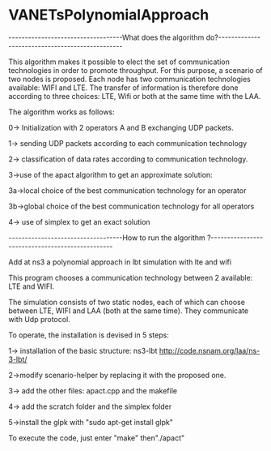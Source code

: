 # VANETsPolynomialApproach
-----------------------------------What does the algorithm do?------------------------------------------------

This algorithm makes it possible to elect the set of communication technologies in order to promote throughput. For this purpose, a scenario of two nodes is proposed. Each node has two communication technologies available: WIFI and LTE. The transfer of information is therefore done according to three choices: LTE, Wifi or both at the same time with the LAA. 

The algorithm works as follows:

0-> Initialization with 2 operators A and B exchanging UDP packets.

1-> sending UDP packets according to each communication technology 

2-> classification of data rates according to communication technology.

3->use of the apact algorithm to get an approximate solution:

  3a->local choice of the best communication technology for an operator

  3b->global choice of the best communication technology for all operators

4-> use of simplex to get an exact solution


-----------------------------------How to run the algorithm ?------------------------------------------------

Add at ns3 a polynomial approach in lbt simulation with lte and wifi

This program chooses a communication technology between 2 available: LTE and WIFI. 

The simulation consists of two static nodes, each of which can choose between LTE, WIFI and LAA (both at the same time).
They communicate with Udp protocol.

To operate, the installation is devised in 5 steps:

1-> installation of the basic structure: ns3-lbt http://code.nsnam.org/laa/ns-3-lbt/

2->modify scenario-helper by replacing it with the proposed one.

3-> add the other files: apact.cpp and the makefile

4-> add the scratch folder and the simplex folder

5->install the glpk with "sudo apt-get install glpk"


To execute the code, just enter "make" then"./apact"
